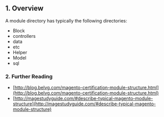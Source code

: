 ## 1. Overview

A module directory has typically the following directories:

- Block
- controllers
- data
- etc
- Helper
- Model
- sql


### 2. Further Reading

- [http://blog.belvg.com/magento-certification-module-structure.html](http://blog.belvg.com/magento-certification-module-structure.html)
- [http://magestudyguide.com/#describe-typical-magento-module-structure](http://magestudyguide.com/#describe-typical-magento-module-structure)
